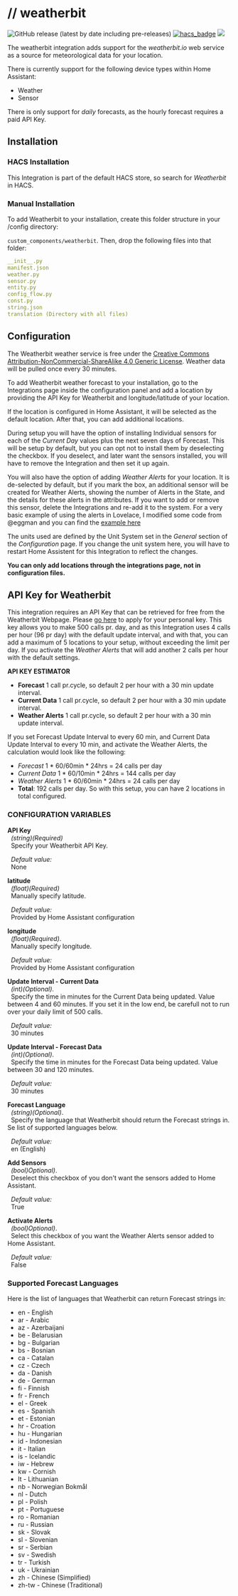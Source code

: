 # // weatherbit
![GitHub release (latest by date including pre-releases)](https://img.shields.io/github/v/release/briis/weatherbit?include_prereleases&style=flat-square) [![hacs_badge](https://img.shields.io/badge/HACS-Default-orange.svg?style=flat-square)](https://github.com/custom-components/hacs) [![](https://img.shields.io/badge/COMMUNITY-FORUM-success?style=flat-square)](https://community.home-assistant.io/t/weatherbit-io-current-weather-and-forecast-data/200224)

The weatherbit integration adds support for the *weatherbit.io* web service as a source for meteorological data for your location.

There is currently support for the following device types within Home Assistant:
* Weather
* Sensor

There is only support for *daily* forecasts, as the hourly forecast requires a paid API Key.

## Installation

### HACS Installation
This Integration is part of the default HACS store, so search for *Weatherbit* in HACS.

### Manual Installation

To add Weatherbit to your installation, create this folder structure in your /config directory:

`custom_components/weatherbit`.
Then, drop the following files into that folder:

```yaml
__init__.py
manifest.json
weather.py
sensor.py
entity.py
config_flow.py
const.py
string.json
translation (Directory with all files)
```
## Configuration
The Weatherbit weather service is free under the [Creative Commons Attribution-NonCommercial-ShareAlike 4.0 Generic License](https://creativecommons.org/licenses/by-nc-sa/4.0/legalcode). Weather data will be pulled once every 30 minutes.

To add Weatherbit weather forecast to your installation, go to the Integrations page inside the configuration panel and add a location by providing the API Key for Weatherbit and longitude/latitude of your location.

If the location is configured in Home Assistant, it will be selected as the default location. After that, you can add additional locations.

During setup you will have the option of installing Individual sensors for each of the *Current Day* values plus the next seven days of Forecast. This will be setup by default, but you can opt not to install them by deselecting the checkbox. If you deselect, and later want the sensors installed, you will have to remove the Integration and then set it up again.

You will also have the option of adding *Weather Alerts* for your location. It is de-selected by default, but if you mark the box, an additional sensor will be created for Weather Alerts, showing the number of Alerts in the State, and the details for these alerts in the attributes. If you want to add or remove this sensor, delete the Integrations and re-add it to the system. For a very basic example of using the alerts in Lovelace, I modified some code from @eggman and you can find the [example here](https://github.com/briis/weatherbit/blob/master/weather_alert_markdown.yaml)

The units used are defined by the Unit System set in the *General* section of the *Configuration* page. If you change the unit system here, you will have to restart Home Assistent for this Integration to reflect the changes.

**You can only add locations through the integrations page, not in configuration files.**

## API Key for Weatherbit
This integration requires an API Key that can be retrieved for free from the Weatherbit Webpage. Please [go here](https://www.weatherbit.io/account/create) to apply for your personal key.
This key allows you to make 500 calls pr. day, and as this Integration uses 4 calls per hour (96 pr day) with the default update interval, and with that, you can add a maximum of 5 locations to your setup, without exceeding the limit per day.
If you activate the *Weather Alerts* that will add another 2 calls per hour with the default settings.

**API KEY ESTIMATOR**<br>
* **Forecast** 1 call pr.cycle, so default 2 per hour with a 30 min update interval.
* **Current Data** 1 call pr.cycle, so default 2 per hour with a 30 min update interval.
* **Weather Alerts** 1 call pr.cycle, so default 2 per hour with a 30 min update interval.

If you set Forecast Update Interval to every 60 min, and Current Data Update Interval to every 10 min, and activate the Weather Alerts, the calculation would look like the following:<br>

* *Forecast* 1 * 60/60min * 24hrs = 24 calls per day
* *Current Data* 1 * 60/10min * 24hrs = 144 calls per day
* *Weather Alerts* 1 * 60/60min * 24hrs = 24 calls per day
* **Total**: 192 calls per day. So with this setup, you can have 2 locations in total configured.

### CONFIGURATION VARIABLES
**API Key**<br>
&nbsp;&nbsp;*(string)(Required)*<br>
&nbsp;&nbsp;Specify your Weatherbit API Key.

&nbsp;&nbsp;*Default value:*<br>
&nbsp;&nbsp;None

**latitude**<br>
&nbsp;&nbsp;*(float)(Required)*<br>
&nbsp;&nbsp;Manually specify latitude.

&nbsp;&nbsp;*Default value:*<br>
&nbsp;&nbsp;Provided by Home Assistant configuration

**longitude**<br>
&nbsp;&nbsp;*(float)(Required)*.<br>
&nbsp;&nbsp;Manually specify longitude.

&nbsp;&nbsp;*Default value:*<br>
&nbsp;&nbsp;Provided by Home Assistant configuration

**Update Interval - Current Data**<br>
&nbsp;&nbsp;*(int)(Optional)*.<br>
&nbsp;&nbsp;Specify the time in minutes for the Current Data being updated. Value between 4 and 60 minutes. If you set it in the low end, be carefull not to run over your daily limit of 500 calls.

&nbsp;&nbsp;*Default value:*<br>
&nbsp;&nbsp;30 minutes

**Update Interval - Forecast Data**<br>
&nbsp;&nbsp;*(int)(Optional)*.<br>
&nbsp;&nbsp;Specify the time in minutes for the Forecast Data being updated. Value between 30 and 120 minutes.

&nbsp;&nbsp;*Default value:*<br>
&nbsp;&nbsp;30 minutes

**Forecast Language**<br>
&nbsp;&nbsp;*(string)(Optional)*.<br>
&nbsp;&nbsp;Specify the language that Weatherbit should return the Forecast strings in. Se list of supported languages below.

&nbsp;&nbsp;*Default value:*<br>
&nbsp;&nbsp;en (English)

**Add Sensors**<br>
&nbsp;&nbsp;*(bool)Optional)*.<br>
&nbsp;&nbsp;Deselect this checkbox of you don't want the sensors added to Home Assistant.

&nbsp;&nbsp;*Default value:*<br>
&nbsp;&nbsp;True

**Activate Alerts**<br>
&nbsp;&nbsp;*(bool)Optional)*.<br>
&nbsp;&nbsp;Select this checkbox of you want the Weather Alerts sensor added to Home Assistant.

&nbsp;&nbsp;*Default value:*<br>
&nbsp;&nbsp;False

### Supported Forecast Languages

Here is the list of languages that Weatherbit can return Forecast strings in:
* en - English
* ar - Arabic
* az - Azerbaijani
* be - Belarusian
* bg - Bulgarian
* bs - Bosnian
* ca - Catalan
* cz - Czech
* da - Danish
* de - German
* fi - Finnish
* fr - French
* el - Greek
* es - Spanish
* et - Estonian
* hr - Croation
* hu - Hungarian
* id - Indonesian
* it - Italian
* is - Icelandic
* iw - Hebrew
* kw - Cornish
* lt - Lithuanian
* nb - Norwegian Bokmål
* nl - Dutch
* pl - Polish
* pt - Portuguese
* ro - Romanian
* ru - Russian
* sk - Slovak
* sl - Slovenian
* sr - Serbian
* sv - Swedish
* tr - Turkish
* uk - Ukrainian
* zh - Chinese (Simplified)
* zh-tw - Chinese (Traditional)
